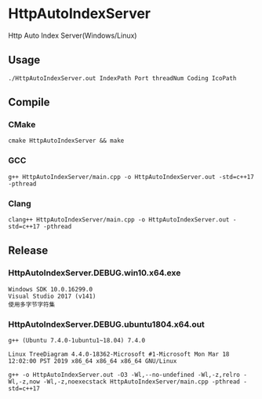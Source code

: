 # HttpAutoIndexServer
Http Auto Index Server(Windows/Linux)
## Usage
    ./HttpAutoIndexServer.out IndexPath Port threadNum Coding IcoPath
## Compile
### CMake
    cmake HttpAutoIndexServer && make
### GCC
    g++ HttpAutoIndexServer/main.cpp -o HttpAutoIndexServer.out -std=c++17 -pthread
### Clang
    clang++ HttpAutoIndexServer/main.cpp -o HttpAutoIndexServer.out -std=c++17 -pthread
## Release
### HttpAutoIndexServer.DEBUG.win10.x64.exe
    Windows SDK 10.0.16299.0
    Visual Studio 2017 (v141)
    使用多字节字符集
### HttpAutoIndexServer.DEBUG.ubuntu1804.x64.out
    g++ (Ubuntu 7.4.0-1ubuntu1~18.04) 7.4.0
    
    Linux TreeDiagram 4.4.0-18362-Microsoft #1-Microsoft Mon Mar 18 12:02:00 PST 2019 x86_64 x86_64 x86_64 GNU/Linux
    
    g++ -o HttpAutoIndexServer.out -O3 -Wl,--no-undefined -Wl,-z,relro -Wl,-z,now -Wl,-z,noexecstack HttpAutoIndexServer/main.cpp -pthread -std=c++17
